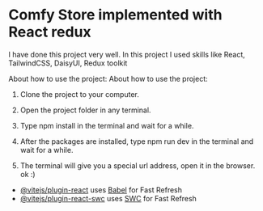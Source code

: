 # Comfy Store implemented with React redux

I have done this project very well. In this project I used skills like React, TailwindCSS, DaisyUI, Redux toolkit

About how to use the project:
About how to use the project:

1. Clone the project to your computer.

2. Open the project folder in any terminal.

3. Type npm install in the terminal and wait for a while.

4. After the packages are installed, type npm run dev in the terminal and wait for a while.

5. The terminal will give you a special url address, open it in the browser. ok :)

- [@vitejs/plugin-react](https://github.com/vitejs/vite-plugin-react/blob/main/packages/plugin-react/README.md) uses [Babel](https://babeljs.io/) for Fast Refresh
- [@vitejs/plugin-react-swc](https://github.com/vitejs/vite-plugin-react-swc) uses [SWC](https://swc.rs/) for Fast Refresh
